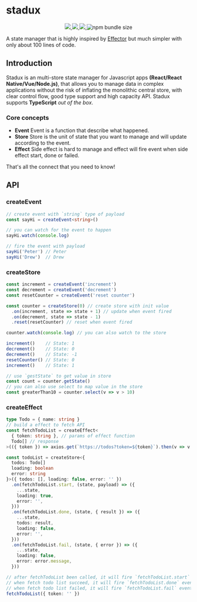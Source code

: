 # stadux

<p align="center">
  <a href="https://codeclimate.com/github/stadux/stadux/maintainability">
    <img src="https://api.codeclimate.com/v1/badges/a39de525b9dcfcb2e755/maintainability" />
  </a>

  <a href="https://circleci.com/gh/stadux/stadux">
    <img src="https://circleci.com/gh/stadux/stadux.svg?style=svg" />
  </a>

  <a href="https://codecov.io/gh/stadux/stadux">
    <img src="https://codecov.io/gh/stadux/stadux/branch/master/graph/badge.svg" />
  </a>

  <img alt="npm bundle size" src="https://img.shields.io/bundlephobia/minzip/stadux">
</p>

A state manager that is highly inspired by [Effector](https://github.com/zerobias/effector) but much simpler with only about 100 lines of code.


## Introduction

Stadux is an multi-store state manager for Javascript apps **(React/React Native/Vue/Node.js)**, that allows you to manage data in complex applications without the risk of inflating the monolithic central store, with clear control flow, good type support and high capacity API. Stadux supports **TypeScript** _out of the box_.

### Core concepts

- **Event** Event is a function that describe what happened.
- **Store** Store is the unit of state that you want to manage and will update according to the event.
- **Effect** Side effect is hard to manage and effect will fire event when side effect start, done or failed.

That's all the connect that you need to know!

## API

### createEvent
```typescript
// create event with `string` type of payload
const sayHi = createEvent<string>()

// you can watch for the event to happen
sayHi.watch(console.log)

// fire the event with payload
sayHi('Peter') // Peter
sayHi('Drew')  // Drew
```

### createStore
```typescript
const increment = createEvent('increment')
const decrement = createEvent('decrement')
const resetCounter = createEvent('reset counter')

const counter = createStore(0) // create store with init value
  .on(increment, state => state + 1) // update when event fired
  .on(decrement, state => state - 1)
  .reset(resetCounter) // reset when event fired

counter.watch(console.log) // you can also watch to the store

increment()    // State: 1
decrement()    // State: 0
decrement()    // State: -1
resetCounter() // State: 0
increment()    // State: 1

// use `gestState` to get value in store
const count = counter.getState()
// you can also use select to map value in the store
const greaterThan10 = counter.select(v => v > 10)
```

### createEffect
```typescript
type Todo = { name: string }
// build a effect to fetch API
const fetchTodoList = createEffect<
  { token: string }, // params of effect function
  Todo[] // response
>(({ token }) => axios.get(`https://todos?token=${token}`).then(v => v.data))

const todoList = createStore<{
  todos: Todo[]
  loading: boolean
  error: string
}>({ todos: [], loading: false, error: '' })
  .on(fetchTodoList.start, (state, payload) => ({
    ...state,
    loading: true,
    error: '',
  }))
  .on(fetchTodoList.done, (state, { result }) => ({
    ...state,
    todos: result,
    loading: false,
    error: '',
  }))
  .on(fetchTodoList.fail, (state, { error }) => ({
    ...state,
    loading: false,
    error: error.message,
  }))

// after fetchTodoList been called, it will fire `fetchTodoList.start`
// when fetch todo list succeed, it will fire `fetchTodoList.done` event with respond value
// when fetch todo list failed, it will fire `fetchTodoList.fail` event with error reason
fetchTodoList({ token: '' })
```
